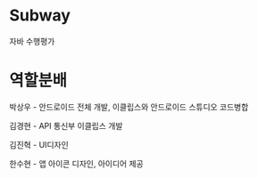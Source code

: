 # Subway
자바 수행평가

# 역할분배

박상우 - 안드로이드 전체 개발, 이클립스와 안드로이드 스튜디오 코드병합 

김경현 - API 통신부 이클립스 개발 

김진혁 - UI디자인 

한수현 - 앱 아이콘 디자인, 아이디어 제공 

